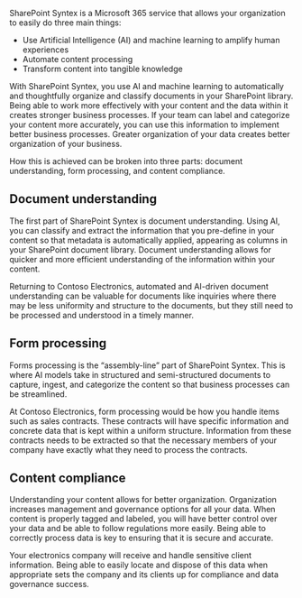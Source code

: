 SharePoint Syntex is a Microsoft 365 service that allows your organization to easily do three main things:

- Use Artificial Intelligence (AI) and machine learning to amplify human experiences
- Automate content processing
- Transform content into tangible knowledge

With SharePoint Syntex, you use AI and machine learning to automatically and thoughtfully organize and classify documents in your SharePoint library. Being able to work more effectively with your content and the data within it creates stronger business processes. If your team can label and categorize your content more accurately, you can use this information to implement better business processes. Greater organization of your data creates better organization of your business.  

How this is achieved can be broken into three parts: document understanding, form processing, and content compliance.

## Document understanding

The first part of SharePoint Syntex is document understanding. Using AI, you can classify and extract the information that you pre-define in your content so that metadata is automatically applied, appearing as columns in your SharePoint document library. Document understanding allows for quicker and more efficient understanding of the information within your content.  

Returning to Contoso Electronics, automated and AI-driven document understanding can be valuable for documents like inquiries where there may be less uniformity and structure to the documents, but they still need to be processed and understood in a timely manner.

## Form processing

Forms processing is the “assembly-line” part of SharePoint Syntex. This is where AI models take in structured and semi-structured documents to capture, ingest, and categorize the content so that business processes can be streamlined.

At Contoso Electronics, form processing would be how you handle items such as sales contracts. These contracts will have specific information and concrete data that is kept within a uniform structure. Information from these contracts needs to be extracted so that the necessary members of your company have exactly what they need to process the contracts.

## Content compliance

Understanding your content allows for better organization. Organization increases management and governance options for all your data. When content is properly tagged and labeled, you will have better control over your data and be able to follow regulations more easily. Being able to correctly process data is key to ensuring that it is secure and accurate.  

Your electronics company will receive and handle sensitive client information. Being able to easily locate and dispose of this data when appropriate sets the company and its clients up for compliance and data governance success.
